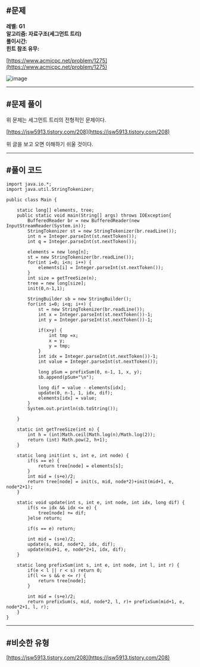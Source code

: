 ## **#문제**         

**레벨: G1  
알고리즘: 자료구조(세그먼트 트리)**   
**풀이시간:   
힌트 참조 유무:**

[https://www.acmicpc.net/problem/1275](https://www.acmicpc.net/problem/1275)

![image](https://github.com/user-attachments/assets/2d4b5473-64ba-42a7-82af-1390227239af)

---

## **#문제 풀이**        

위 문제는 세그먼트 트리의 전형적인 문제이다.

[https://jsw5913.tistory.com/208](https://jsw5913.tistory.com/208)



위 글을 보고 오면 이해하기 쉬울 것이다.

---

## **#풀이 코드**      

```
import java.io.*;
import java.util.StringTokenizer;

public class Main {

	static long[] elements, tree;
	public static void main(String[] args) throws IOException{
		BufferedReader br = new BufferedReader(new InputStreamReader(System.in));
		StringTokenizer st = new StringTokenizer(br.readLine());
		int n = Integer.parseInt(st.nextToken());
		int q = Integer.parseInt(st.nextToken());
		
		elements = new long[n];
		st = new StringTokenizer(br.readLine());
		for(int i=0; i<n; i++) {
			elements[i] = Integer.parseInt(st.nextToken());
		}
		int size = getTreeSize(n);
		tree = new long[size];
		init(0,n-1,1);

		StringBuilder sb = new StringBuilder();
		for(int i=0; i<q; i++) {
			st = new StringTokenizer(br.readLine());
			int x = Integer.parseInt(st.nextToken())-1;
			int y = Integer.parseInt(st.nextToken())-1;
			
			if(x>y) {
				int tmp =x;
				x = y;
				y = tmp; 
			}
			int idx = Integer.parseInt(st.nextToken())-1;
			int value = Integer.parseInt(st.nextToken());
			
			long pSum = prefixSum(0, n-1, 1, x, y);
			sb.append(pSum+"\n");
			
			long dif = value - elements[idx];
			update(0, n-1, 1, idx, dif);
			elements[idx] = value;
		}
		System.out.println(sb.toString());
		
	}
	
	static int getTreeSize(int n) {
		int h = (int)Math.ceil(Math.log(n)/Math.log(2));
		return (int) Math.pow(2, h+1);
	}
	
	static long init(int s, int e, int node) {
		if(s == e) {
			return tree[node] = elements[s];
		}
		int mid = (s+e)/2;
		return tree[node] = init(s, mid, node*2)+init(mid+1, e, node*2+1);
	}
	
	static void update(int s, int e, int node, int idx, long dif) {
		if(s <= idx && idx <= e) {
			tree[node] += dif;
		}else return;
		
		if(s == e) return;
		
		int mid = (s+e)/2;
		update(s, mid, node*2, idx, dif);
		update(mid+1, e, node*2+1, idx, dif);
	}
	
	static long prefixSum(int s, int e, int node, int l, int r) {
		if(e < l || r < s) return 0;
		if(l <= s && e <= r) {
			return tree[node];
		}
		
		int mid = (s+e)/2;
		return prefixSum(s, mid, node*2, l, r)+ prefixSum(mid+1, e, node*2+1, l, r);
	}
}
```

---

## **#비슷한 유형**      

[https://jsw5913.tistory.com/208](https://jsw5913.tistory.com/208)

